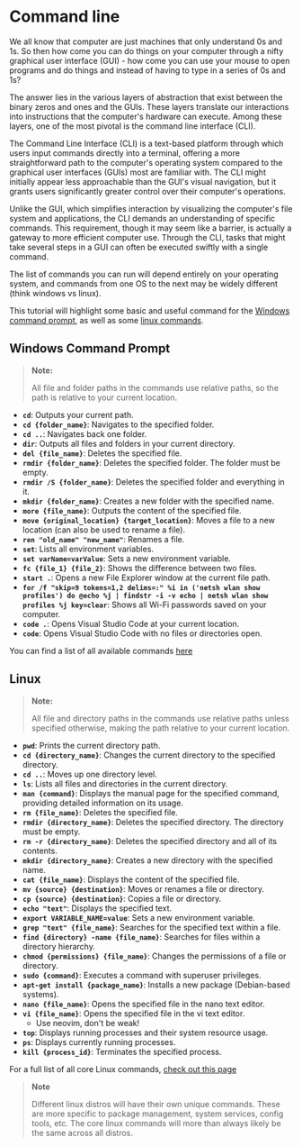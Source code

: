 # Command line

We all know that computer are just machines that only understand 0s and 1s. So then how come you can do things on your computer through a nifty graphical user interface (GUI) - how come you can use your mouse to open programs and do things and instead of having to type in a series of 0s and 1s?

The answer lies in the various layers of abstraction that exist between the binary zeros and ones and the GUIs. These layers translate our interactions into instructions that the computer's hardware can execute. Among these layers, one of the most pivotal is the command line interface (CLI).

The Command Line Interface (CLI) is a text-based platform through which users input commands directly into a terminal, offering a more straightforward path to the computer's operating system compared to the graphical user interfaces (GUIs) most are familiar with. The CLI might initially appear less approachable than the GUI's visual navigation, but it grants users significantly greater control over their computer's operations.

Unlike the GUI, which simplifies interaction by visualizing the computer's file system and applications, the CLI demands an understanding of specific commands. This requirement, though it may seem like a barrier, is actually a gateway to more efficient computer use. Through the CLI, tasks that might take several steps in a GUI can often be executed swiftly with a single command.

The list of commands you can run will depend entirely on your operating system, and commands from one OS to the next may be widely different (think windows vs linux).

This tutorial will highlight some basic and useful command for the [Windows command prompt](#windows-command-prompt), as well as some [linux commands](#linux).

## Windows Command Prompt

> **Note:**
> 
> All file and folder paths in the commands use relative paths, so the path is relative to your current location.

- **`cd`**: Outputs your current path.
- **`cd {folder_name}`**: Navigates to the specified folder.
- **`cd ..`**: Navigates back one folder.
- **`dir`**: Outputs all files and folders in your current directory.
- **`del {file_name}`**: Deletes the specified file.
- **`rmdir {folder_name}`**: Deletes the specified folder. The folder must be empty.
- **`rmdir /S {folder_name}`**: Deletes the specified folder and everything in it.
- **`mkdir {folder_name}`**: Creates a new folder with the specified name.
- **`more {file_name}`**: Outputs the content of the specified file.
- **`move {original_location} {target_location}`**: Moves a file to a new location (can also be used to rename a file).
- **`ren "old_name" "new_name"`**: Renames a file.
- **`set`**: Lists all environment variables.
- **`set varName=varValue`**: Sets a new environment variable.
- **`fc {file_1} {file_2}`**: Shows the difference between two files.
- **`start .`**: Opens a new File Explorer window at the current file path.
- **`for /f "skip=9 tokens=1,2 delims=:" %i in ('netsh wlan show profiles') do @echo %j | findstr -i -v echo | netsh wlan show profiles %j key=clear`**: Shows all Wi-Fi passwords saved on your computer.
- **`code .`**: Opens Visual Studio Code at your current location.
- **`code`**: Opens Visual Studio Code with no files or directories open.

You can find a list of all available commands [here](https://learn.microsoft.com/en-us/windows-server/administration/windows-commands/cd)

## Linux



> **Note:**
> 
> All file and directory paths in the commands use relative paths unless specified otherwise, making the path relative to your current location.

- **`pwd`**: Prints the current directory path.
- **`cd {directory_name}`**: Changes the current directory to the specified directory.
- **`cd ..`**: Moves up one directory level.
- **`ls`**: Lists all files and directories in the current directory.
- **`man {command}`**: Displays the manual page for the specified command, providing detailed information on its usage.
- **`rm {file_name}`**: Deletes the specified file.
- **`rmdir {directory_name}`**: Deletes the specified directory. The directory must be empty.
- **`rm -r {directory_name}`**: Deletes the specified directory and all of its contents.
- **`mkdir {directory_name}`**: Creates a new directory with the specified name.
- **`cat {file_name}`**: Displays the content of the specified file.
- **`mv {source} {destination}`**: Moves or renames a file or directory.
- **`cp {source} {destination}`**: Copies a file or directory.
- **`echo "text"`**: Displays the specified text.
- **`export VARIABLE_NAME=value`**: Sets a new environment variable.
- **`grep "text" {file_name}`**: Searches for the specified text within a file.
- **`find {directory} -name {file_name}`**: Searches for files within a directory hierarchy.
- **`chmod {permissions} {file_name}`**: Changes the permissions of a file or directory.
- **`sudo {command}`**: Executes a command with superuser privileges.
- **`apt-get install {package_name}`**: Installs a new package (Debian-based systems).
- **`nano {file_name}`**: Opens the specified file in the nano text editor.
- **`vi {file_name}`**: Opens the specified file in the vi text editor.
  - Use neovim, don't be weak!
- **`top`**: Displays running processes and their system resource usage.
- **`ps`**: Displays currently running processes.
- **`kill {process_id}`**: Terminates the specified process.

For a full list of all core Linux commands, [check out this page](https://ss64.com/bash/)

> **Note**
>
> Different linux distros will have their own unique commands. These are more specific to package management, system services, config tools, etc. The core linux commands will more than always likely be the same across all distros.